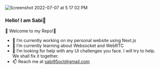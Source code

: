 <img alt="Screenshot 2022-07-07 at 5 17 02 PM" src="https://user-images.githubusercontent.com/24649829/177766132-6c9c9c70-f52e-47dd-a7cb-48eb555a9a05.png">

### Hello! I am Sabi👋

🫶 Welcome to my Repo!🫶

- 🔭 I’m currently working on my personal website using Next.js
- 🌱 I’m currently learning about Websocket and WebRTC
- 🤔 I’m looking for help with any UI challenges you face. I will try to help. We shall fix it together.
- 📫 Reach me at sabi95oct@gmail.com


